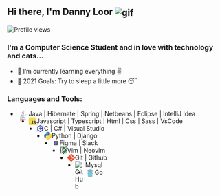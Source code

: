 ## Hi there, I'm Danny Loor <img align="center" alt="gif" width="65" src="https://i.pinimg.com/originals/e4/26/70/e426702edf874b181aced1e2fa5c6cde.gif" />

![Profile views](https://gpvc.arturio.dev/Dgloor)

### I'm a Computer Science Student and in love with technology and cats...

- 🌱 I’m currently learning everything ✌
- 🎯 2021 Goals: Try to sleep a little more 😴

### Languages and Tools:

- <img align="left" alt="GitHub" width="26px" src="https://github.com/Dgloor/Dgloor/blob/main/icons/java.png" /> Java | Hibernate | Spring | Netbeans | Eclipse | IntelliJ Idea
- <img align="left" alt="GitHub" width="18px" src="https://raw.githubusercontent.com/Dgloor/Dgloor/main/icons/javascript.png" /> Javascript | Typescript | Html | Css | Sass | VsCode
- <img align="left" alt="GitHub" width="18px" src="https://raw.githubusercontent.com/Dgloor/Dgloor/main/icons/c.png" /> C | C# | Visual Studio
- <img align="left" alt="GitHub" width="18px" src="https://raw.githubusercontent.com/Dgloor/Dgloor/main/icons/python.png" /> Python | Django
- <img align="left" alt="GitHub" width="18px" src="https://raw.githubusercontent.com/Dgloor/Dgloor/main/icons/figma.png" /> Figma | Slack
- <img align="left" alt="GitHub" width="18px" src="https://raw.githubusercontent.com/Dgloor/Dgloor/main/icons/vim.png" /> Vim | Neovim
- <img align="left" alt="GitHub" width="18px" src="https://raw.githubusercontent.com/Dgloor/Dgloor/main/icons/git.png" /> Git | Github
- <img align="left" alt="GitHub" width="24px" src="https://raw.githubusercontent.com/Dgloor/Dgloor/main/icons/databasee.png" /> Mysql
- <img align="left" alt="GitHub" width="22px" src="https://raw.githubusercontent.com/Dgloor/Dgloor/main/icons/go.png" /> Go
